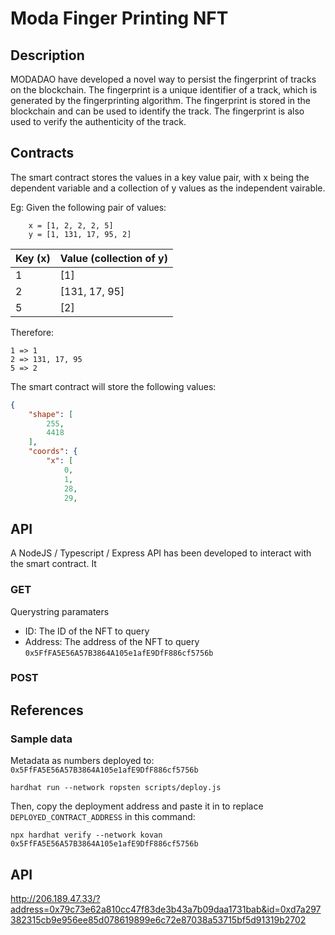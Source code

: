 # Moda Finger Printing NFT

## Description
MODADAO have developed a novel way to persist the fingerprint of tracks on the blockchain.  The fingerprint is a unique identifier of a track, which is generated by the fingerprinting algorithm.  The fingerprint is stored in the blockchain and can be used to identify the track.  The fingerprint is also used to verify the authenticity of the track.

## Contracts
The smart contract stores the values in a key value pair, with x being the dependent variable and a collection of y values as the independent vairable.

Eg:  Given the following pair of values:

```text
    x = [1, 2, 2, 2, 5]
    y = [1, 131, 17, 95, 2]
```

| Key (x) | Value (collection of y) |
| --- | --- |
| 1 | [1] |
| 2 | [131, 17, 95] |
| 5 | [2] |

Therefore:

```text
1 => 1
2 => 131, 17, 95
5 => 2
```

The smart contract will store the following values:

```json
{
    "shape": [
        255,
        4418
    ],
    "coords": {
        "x": [
            0,
            1,
            28,
            29,
```


## API

A NodeJS / Typescript / Express API has been developed to interact with the smart contract.  It 

### GET

Querystring paramaters
* ID: The ID of the NFT to query
* Address:  The address of the NFT to query `0x5FfFA5E56A57B3864A105e1afE9DfF886cf5756b`

### POST


## References

### Sample data




Metadata as numbers deployed to: `0x5FfFA5E56A57B3864A105e1afE9DfF886cf5756b`

```shell
hardhat run --network ropsten scripts/deploy.js
```

Then, copy the deployment address and paste it in to replace `DEPLOYED_CONTRACT_ADDRESS` in this command:

```shell
npx hardhat verify --network kovan 0x5FfFA5E56A57B3864A105e1afE9DfF886cf5756b
```

## API 

http://206.189.47.33/?address=0x79c73e62a810cc47f83de3b43a7b09daa1731bab&id=0xd7a297382315cb9e956ee85d078619899e6c72e87038a53715bf5d91319b2702